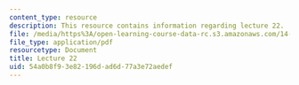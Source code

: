 ```yaml
---
content_type: resource
description: This resource contains information regarding lecture 22.
file: /media/https%3A/open-learning-course-data-rc.s3.amazonaws.com/14-75-political-economy-and-economic-development-fall-2012/54a0b8f93e82196dad6d77a3e72aedef_MIT14_75F12_Lec22.pdf
file_type: application/pdf
resourcetype: Document
title: Lecture 22
uid: 54a0b8f9-3e82-196d-ad6d-77a3e72aedef
---
```

